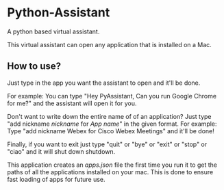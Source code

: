 # Python-Assistant

A python based virtual assistant.

This virtual assistant can open any application that is installed on a Mac. 

## How to use?

Just type in the app you want the assistant to open and it'll be done.

For example: You can type "Hey PyAssistant, Can you run Google Chrome for me?" and the assistant will open it for you.

Don't want to write down the entire name of of an application? Just type "add nickname *nickname* for *App name*" in the given format.
For example: Type "add nickname Webex for Cisco Webex Meetings" and it'll be done!

Finally, if you want to exit just type "quit" or "bye" or "exit" or "stop" or "ciao" and it will shut down shutdown.

This application creates an *apps.json* file the first time you run it to get the paths of all the applications installed on your mac. This is done to ensure fast loading of apps for future use.
